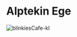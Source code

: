 # Alptekin Ege
<!-- + <a href='https://blinkies.cafe' target='_blank'><img src='https://blinkies.cafe/b/display/blinkiesCafe-badge.gif'></a> + --> 
![blinkiesCafe-kI](https://github.com/user-attachments/assets/18b884ef-c780-4a2b-a4d4-021de5d4345d)

